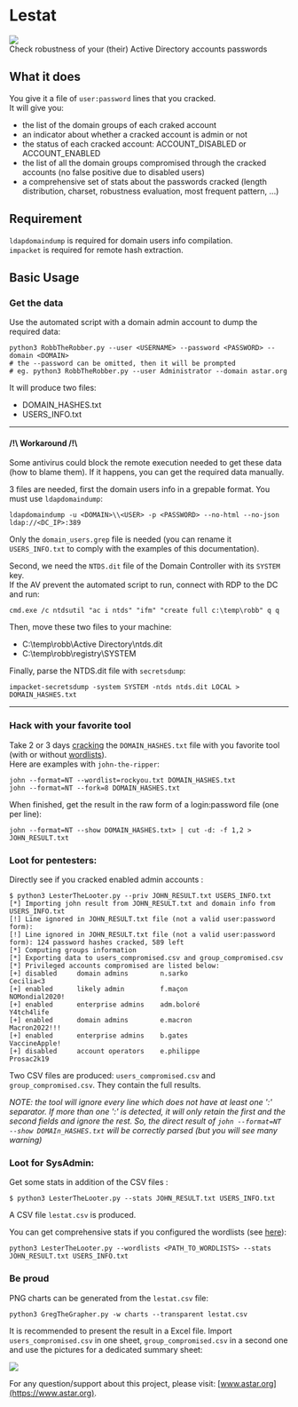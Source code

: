 # Lestat
![](https://3.bp.blogspot.com/-PF5wQWEREK0/U_DS_eJM8nI/AAAAAAAAAVw/ack4TeHRyME/s1600/033.jpg)  
Check robustness of your (their) Active Directory accounts passwords

## What it does
You give it a file of `user:password` lines that you cracked.  
It will give you:
- the list of the domain groups of each craked account
- an indicator about whether a cracked account is admin or not
- the status of each cracked account: ACCOUNT_DISABLED or ACCOUNT_ENABLED
- the list of all the domain groups compromised through the cracked accounts (no false positive due to disabled users)
- a comprehensive set of stats about the passwords cracked (length distribution, charset, robustness evaluation, most frequent pattern, ...)

## Requirement
`ldapdomaindump` is required for domain users info compilation.  
`impacket` is required for remote hash extraction.

## Basic Usage
### Get the data

Use the automated script with a domain admin account to dump the required data:
```
python3 RobbTheRobber.py --user <USERNAME> --password <PASSWORD> --domain <DOMAIN>
# the --password can be omitted, then it will be prompted
# eg. python3 RobbTheRobber.py --user Administrator --domain astar.org
```
It will produce two files:
- DOMAIN_HASHES.txt
- USERS_INFO.txt

---
#### /!\ Workaround /!\

Some antivirus could block the remote execution needed to get these data (how to blame them). If it happens, you can get the required data manually.  

3 files are needed, first the domain users info in a grepable format. You must use `ldapdomaindump`:
```
ldapdomaindump -u <DOMAIN>\\<USER> -p <PASSWORD> --no-html --no-json ldap://<DC_IP>:389
```
Only the `domain_users.grep` file is needed (you can rename it `USERS_INFO.txt` to comply with the examples of this documentation).

Second, we need the `NTDS.dit` file of the Domain Controller with its `SYSTEM` key.  
If the AV prevent the automated script to run, connect with RDP to the DC and run:
```
cmd.exe /c ntdsutil "ac i ntds" "ifm" "create full c:\temp\robb" q q
```
Then, move these two files to your machine:
- C:\temp\robb\Active Directory\ntds.dit
- C:\temp\robb\registry\SYSTEM

Finally, parse the NTDS.dit file with `secretsdump`:
```
impacket-secretsdump -system SYSTEM -ntds ntds.dit LOCAL > DOMAIN_HASHES.txt
```
---

### Hack with your favorite tool
Take 2 or 3 days [cracking](https://github.com/astar-security/Lestat/wiki/Crack_with_john) the `DOMAIN_HASHES.txt` file with you favorite tool (with or without [wordlists](https://github.com/astar-security/Lestat/wiki/GetWordlists)).  
Here are examples with `john-the-ripper`:
```
john --format=NT --wordlist=rockyou.txt DOMAIN_HASHES.txt
john --format=NT --fork=8 DOMAIN_HASHES.txt
```

When finished, get the result in the raw form of a login:password file (one per line):
```
john --format=NT --show DOMAIN_HASHES.txt> | cut -d: -f 1,2 > JOHN_RESULT.txt
```

### Loot for pentesters:
Directly see if you cracked enabled admin accounts :
```
$ python3 LesterTheLooter.py --priv JOHN_RESULT.txt USERS_INFO.txt
[*] Importing john result from JOHN_RESULT.txt and domain info from USERS_INFO.txt
[!] Line ignored in JOHN_RESULT.txt file (not a valid user:password form): 
[!] Line ignored in JOHN_RESULT.txt file (not a valid user:password form): 124 password hashes cracked, 589 left
[*] Computing groups information
[*] Exporting data to users_compromised.csv and group_compromised.csv
[*] Privileged accounts compromised are listed below:
[+]	disabled     domain admins        n.sarko                  Cecilia<3
[+]	enabled      likely admin         f.maçon                  NOMondial2020!
[+]	enabled      enterprise admins    adm.boloré               Y4tch4life
[+]	enabled      domain admins        e.macron                 Macron2022!!!
[+]	enabled      enterprise admins    b.gates                  VaccineApple!
[+]	disabled     account operators    e.philippe               Prosac2k19
```
Two CSV files are produced: `users_compromised.csv` and `group_compromised.csv`. They contain the full results.

_NOTE: the tool will ignore every line which does not have at least one ':' separator. If more than one ':' is detected, it will only retain the first and the second fields and ignore the rest. So, the direct result of `john --format=NT --show DOMAIn_HASHES.txt` will be correctly parsed (but you will see many warning)_

### Loot for SysAdmin:
Get some stats in addition of the CSV files :  
```
$ python3 LesterTheLooter.py --stats JOHN_RESULT.txt USERS_INFO.txt
```
A CSV file `lestat.csv` is produced.

You can get comprehensive stats if you configured the wordlists (see [here](https://github.com/astar-security/Lestat/wiki/GetWordlists)):
```
python3 LesterTheLooter.py --wordlists <PATH_TO_WORDLISTS> --stats JOHN_RESULT.txt USERS_INFO.txt
```

### Be proud
PNG charts can be generated from the `lestat.csv` file:  
```
python3 GregTheGrapher.py -w charts --transparent lestat.csv 
```

It is recommended to present the result in a Excel file. Import `users_compromised.csv` in one sheet, `group_compromised.csv` in a second one and use the pictures for a dedicated summary sheet:

![](https://camo.githubusercontent.com/aa8c35cdb071322f9c0e0d3c0dae9d5bef295cfabaa01115159e640badafffde/68747470733a2f2f626f6e6e792e61737461722e6f72672f6578616d706c655f6c65737461742e706e67)

For any question/support about this project, please visit: [www.astar.org](https://www.astar.org).
